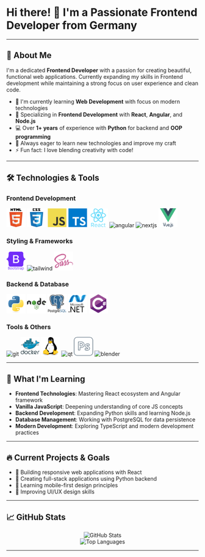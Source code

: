 # Hi there! 👋 I'm a Passionate Frontend Developer from Germany


---

## 🚀 About Me

I'm a dedicated **Frontend Developer** with a passion for creating beautiful, functional web applications. Currently expanding my skills in Frontend development while maintaining a strong focus on user experience and clean code.

- 🔭 I'm currently learning **Web Development** with focus on modern technologies
- 🌱 Specializing in **Frontend Development** with **React**, **Angular**, and **Node.js**
- 💻 Over **1+ years** of experience with **Python** for backend and **OOP programming**
- 🎯 Always eager to learn new technologies and improve my craft
- ⚡ Fun fact: I love blending creativity with code!

---

## 🛠️ Technologies & Tools

### Frontend Development
<div align="left">
  <img src="https://raw.githubusercontent.com/devicons/devicon/master/icons/html5/html5-original-wordmark.svg" alt="html5" width="50" height="50"/>
  <img src="https://raw.githubusercontent.com/devicons/devicon/master/icons/css3/css3-original-wordmark.svg" alt="css3" width="50" height="50"/>
  <img src="https://raw.githubusercontent.com/devicons/devicon/master/icons/javascript/javascript-original.svg" alt="javascript" width="50" height="50"/>
  <img src="https://raw.githubusercontent.com/devicons/devicon/master/icons/typescript/typescript-original.svg" alt="typescript" width="50" height="50"/>
  <img src="https://raw.githubusercontent.com/devicons/devicon/master/icons/react/react-original-wordmark.svg" alt="react" width="50" height="50"/>
  <img src="https://angular.io/assets/images/logos/angular/angular.svg" alt="angular" width="50" height="50"/>
  <img src="https://cdn.worldvectorlogo.com/logos/nextjs-2.svg" alt="nextjs" width="50" height="50"/>
  <img src="https://raw.githubusercontent.com/devicons/devicon/master/icons/vuejs/vuejs-original-wordmark.svg" alt="vuejs" width="50" height="50"/>
</div>

### Styling & Frameworks
<div align="left">
  <img src="https://raw.githubusercontent.com/devicons/devicon/master/icons/bootstrap/bootstrap-plain-wordmark.svg" alt="bootstrap" width="50" height="50"/>
  <img src="https://www.vectorlogo.zone/logos/tailwindcss/tailwindcss-icon.svg" alt="tailwind" width="50" height="50"/>
  <img src="https://raw.githubusercontent.com/devicons/devicon/master/icons/sass/sass-original.svg" alt="sass" width="50" height="50"/>
</div>

### Backend & Database
<div align="left">
  <img src="https://raw.githubusercontent.com/devicons/devicon/master/icons/python/python-original.svg" alt="python" width="50" height="50"/>
  <img src="https://raw.githubusercontent.com/devicons/devicon/master/icons/nodejs/nodejs-original-wordmark.svg" alt="nodejs" width="50" height="50"/>
  <img src="https://raw.githubusercontent.com/devicons/devicon/master/icons/postgresql/postgresql-original-wordmark.svg" alt="postgresql" width="50" height="50"/>
  <img src="https://raw.githubusercontent.com/devicons/devicon/master/icons/dot-net/dot-net-original-wordmark.svg" alt="dotnet" width="50" height="50"/>
  <img src="https://raw.githubusercontent.com/devicons/devicon/master/icons/csharp/csharp-original.svg" alt="csharp" width="50" height="50"/>
</div>

### Tools & Others
<div align="left">
  <img src="https://www.vectorlogo.zone/logos/git-scm/git-scm-icon.svg" alt="git" width="50" height="50"/>
  <img src="https://raw.githubusercontent.com/devicons/devicon/master/icons/docker/docker-original-wordmark.svg" alt="docker" width="50" height="50"/>
  <img src="https://raw.githubusercontent.com/devicons/devicon/master/icons/linux/linux-original.svg" alt="linux" width="50" height="50"/>
  <img src="https://upload.wikimedia.org/wikipedia/commons/0/0b/Qt_logo_2016.svg" alt="qt" width="50" height="50"/>
  <img src="https://raw.githubusercontent.com/devicons/devicon/master/icons/photoshop/photoshop-line.svg" alt="photoshop" width="50" height="50"/>
  <img src="https://download.blender.org/branding/community/blender_community_badge_white.svg" alt="blender" width="50" height="50"/>
</div>

---

## 🎯 What I'm Learning


- **Frontend Technologies**: Mastering React ecosystem and Angular framework
- **Vanilla JavaScript**: Deepening understanding of core JS concepts
- **Backend Development**: Expanding Python skills and learning Node.js
- **Database Management**: Working with PostgreSQL for data persistence
- **Modern Development**: Exploring TypeScript and modern development practices

---

## 🔥 Current Projects & Goals

- 🌟 Building responsive web applications with React
- 🚀 Creating full-stack applications using Python backend
- 📱 Learning mobile-first design principles
- 🎨 Improving UI/UX design skills

---

## 📈 GitHub Stats

<div align="center">
  <img src="https://github-readme-stats.vercel.app/api?username=Ph1L-s&show_icons=true&theme=radical" alt="GitHub Stats"/>
</div>

<div align="center">
  <img src="https://github-readme-stats.vercel.app/api/top-langs/?username=Ph1L-s&layout=compact&theme=radical" alt="Top Languages"/>
</div>


---


